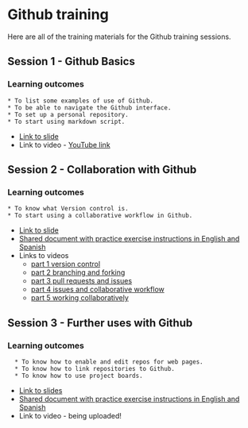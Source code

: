 # Github training

Here are all of the training materials for the Github training sessions.

## Session 1 - Github Basics
### Learning outcomes
    * To list some examples of use of Github.
    * To be able to navigate the Github interface.
    * To set up a personal repository.
    * To start using markdown script. 

* [Link to slide](https://github.com/open-phytoliths/ICOPS-training-2022/blob/main/Github/2022-02-11_Session-1-GitHub-Basic-Intro.pdf) 
* Link to video - [YouTube link](https://www.youtube.com/watch?v=uVsYTv4CG14)


## Session 2 - Collaboration with Github
### Learning outcomes
    * To know what Version control is.
    * To start using a collaborative workflow in Github.

* [Link to slide](https://github.com/open-phytoliths/ICOPS-training-2022/blob/main/Github/2022-03-25_Session-2-Collaboration-with-GitHub.pdf) 
* [Shared document with practice exercise instructions in English and Spanish]()
* Links to videos 
   * [part 1 version control](https://www.youtube.com/watch?v=QFNts5RJ0sM)
   * [part 2 branching and forking](https://www.youtube.com/watch?v=EjUMKh-pE3A)
   * [part 3 pull requests and issues](https://www.youtube.com/watch?v=gJXVxrtvTLU)
   * [part 4 issues and collaborative workflow](https://www.youtube.com/watch?v=RgfN5QqFxxg&t=91s)
   * [part 5 working collaboratively](https://www.youtube.com/watch?v=BaxgtJYkE98)

## Session 3 - Further uses with Github
### Learning outcomes
      * To know how to enable and edit repos for web pages.
      * To know how to link repositories to Github.
      * To know how to use project boards.

* [Link to slides](https://github.com/open-phytoliths/ICOPS-training-2022/blob/main/Github/2022-04-22_Session-3-Further-uses-of-GitHub.pdf)
* [Shared document with practice exercise instructions in English and Spanish](https://github.com/open-phytoliths/ICOPS-training-2022/blob/main/Github/Github-session-3-shared-document.md.md)
* Link to video - being uploaded!



